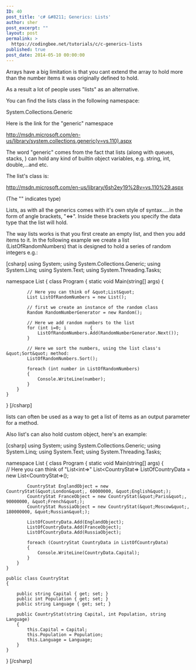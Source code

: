 ```yaml
---
ID: 40
post_title: 'c# &#8211; Generics: Lists'
author: sher
post_excerpt: ""
layout: post
permalink: >
  https://codingbee.net/tutorials/c/c-generics-lists
published: true
post_date: 2014-05-10 00:00:00
---
```

Arrays have a big limitation is that you cant extend the array to hold more than the number items it was originally defined to hold.

As a result a lot of people uses "lists" as an alternative.

You can find the lists class in the following namespace:

System.Collections.Generic

Here is the link for the "generic" namespace

http://msdn.microsoft.com/en-us/library/system.collections.generic(v=vs.110).aspx

The word "generic" comes from the fact that lists (along with queues, stacks, ) can hold any kind of builtin object variables, e.g. string, int, double,...and etc.

The list's class is:

http://msdn.microsoft.com/en-us/library/6sh2ey19%28v=vs.110%29.aspx

(The "" indicates type)

Lists, as with all the generics comes with it's own style of syntax.....in the form of angle brackets, "&lt;=>". Inside these brackets you specify the data type that the list will hold.

The way lists works is that you first create an empty list, and then you add items to it. In the following example we create a list (ListOfRandomNumbers) that is designed to hold a series of random integers e.g.:

[csharp]
using System;
using System.Collections.Generic;
using System.Linq;
using System.Text;
using System.Threading.Tasks;

namespace List
{
    class Program
    {
        static void Main(string[] args)
        {

			// Here you can think of &quot;List&quot;
			List ListOfRandomNumbers = new List();

			// first we create an instance of the random class
			Random RandomNumberGenerator = new Random();

			// Here we add random numbers to the list
			for (int i=0; i			{
				ListOfRandomNumbers.Add(RandomNumberGenerator.Next());
			}

			// Here we sort the numbers, using the list class's &quot;Sort&quot; method:
			ListOfRandomNumbers.Sort();

			foreach (int number in ListOfRandomNumbers)
			{
				Console.WriteLine(number);
			}
		}
    }

}
[/csharp]

lists can often be used as a way to get a list of items as an output parameter for a method. 


Also list's can also hold custom object, here's an example:

[csharp]
using System;
using System.Collections.Generic;
using System.Linq;
using System.Text;
using System.Threading.Tasks;

namespace List
{
    class Program
    {
        static void Main(string[] args)
        {		
			// Here you can think of &quot;List&lt;int=>&quot; 
			List&lt;CountryStat=> ListOfCountryData = new List&lt;CountryStat=>();
			
			CountryStat EnglandObject = new CountryStat(&quot;London&quot;, 60000000, &quot;English&quot;);
			CountryStat FranceObject = new CountryStat(&quot;Paris&quot;, 90000000, &quot;French&quot;);
			CountryStat RussiaObject = new CountryStat(&quot;Moscow&quot;, 180000000, &quot;Russian&quot;);
			
			ListOfCountryData.Add(EnglandObject);
			ListOfCountryData.Add(FranceObject);
			ListOfCountryData.Add(RussiaObject);
			
			foreach (CountryStat CountryData in ListOfCountryData)
			{
				Console.WriteLine(CountryData.Capital);
			}
		}
    }

	public class CountryStat
    {

        public string Capital { get; set; }
        public int Population { get; set; }
        public string Language { get; set; }

        public CountryStat(string Capital, int Population, string Language)
        {
            this.Capital = Capital;
            this.Population = Population;
            this.Language = Language;
        }
	}
}
[/csharp]